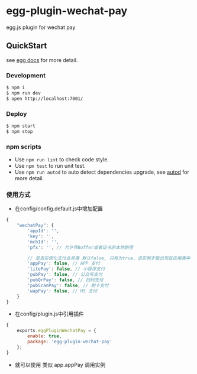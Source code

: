 # egg-plugin-wechat-pay

egg.js plugin for wechat pay

## QuickStart

<!-- add docs here for user -->

see [egg docs][egg] for more detail.

### Development

```bash
$ npm i
$ npm run dev
$ open http://localhost:7001/
```

### Deploy

```bash
$ npm start
$ npm stop
```

### npm scripts

- Use `npm run lint` to check code style.
- Use `npm test` to run unit test.
- Use `npm run autod` to auto detect dependencies upgrade, see [autod](https://www.npmjs.com/package/autod) for more detail.

### 使用方式

- 在config/config.default.js中增加配置

```js
{
    "wechatPay": {
        'appId': '',
        'key': '',
        'mchId': '',
        'pfx': '', // 允许传Buffer或者证书的本地路径

        // 是否实例化支付业务类 默认false, 只有为true，该实例才能出现在应用类中
        'appPay': false, // APP 支付
        'litePay': false, // 小程序支付
        'pubPay': false, // 公众号支付
        'pubQrPay': false, // 扫码支付
        'pubScanPay': false, // 刷卡支付
        'wapPay': false, // H5 支付
    }
}
```

- 在config/plugin.js中引用插件

```js
{
    exports.eggPluginWechatPay = {
        enable: true,
        package: 'egg-plugin-wechat-pay'
    };
}
```

- 就可以使用 类似 app.appPay 调用实例


[egg]: https://eggjs.org